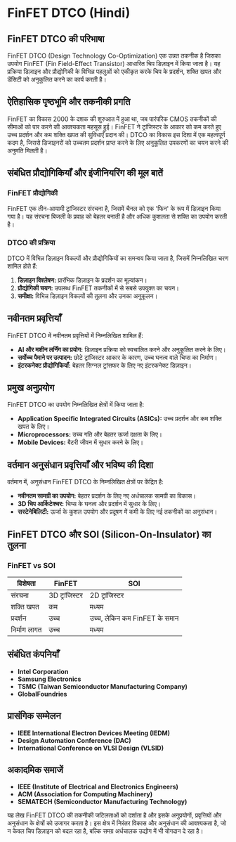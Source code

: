 # FinFET DTCO (Hindi)

## FinFET DTCO की परिभाषा

FinFET DTCO (Design Technology Co-Optimization) एक उन्नत तकनीक है जिसका उपयोग FinFET (Fin Field-Effect Transistor) आधारित चिप डिज़ाइन में किया जाता है। यह प्रक्रिया डिज़ाइन और प्रौद्योगिकी के विभिन्न पहलुओं को एकीकृत करके चिप के प्रदर्शन, शक्ति खपत और डेंसिटी को अनुकूलित करने का कार्य करती है। 

## ऐतिहासिक पृष्ठभूमि और तकनीकी प्रगति

FinFET का विकास 2000 के दशक की शुरुआत में हुआ था, जब पारंपरिक CMOS तकनीकों की सीमाओं को पार करने की आवश्यकता महसूस हुई। FinFET ने ट्रांजिस्टर के आकार को कम करते हुए उच्च प्रदर्शन और कम शक्ति खपत की सुविधाएँ प्रदान की। DTCO का विकास इस दिशा में एक महत्वपूर्ण कदम है, जिससे डिजाइनरों को उच्चतम प्रदर्शन प्राप्त करने के लिए अनुकूलित उपकरणों का चयन करने की अनुमति मिलती है।

## संबंधित प्रौद्योगिकियाँ और इंजीनियरिंग की मूल बातें

### FinFET प्रौद्योगिकी

FinFET एक तीन-आयामी ट्रांजिस्टर संरचना है, जिसमें चैनल को एक 'फिन' के रूप में डिज़ाइन किया गया है। यह संरचना बिजली के प्रवाह को बेहतर बनाती है और अधिक कुशलता से शक्ति का उपयोग करती है। 

### DTCO की प्रक्रिया

DTCO में विभिन्न डिज़ाइन विकल्पों और प्रौद्योगिकियों का समन्वय किया जाता है, जिसमें निम्नलिखित चरण शामिल होते हैं:

1. **डिज़ाइन विश्लेषण:** प्रारंभिक डिज़ाइन के प्रदर्शन का मूल्यांकन।
2. **प्रौद्योगिकी चयन:** उपलब्ध FinFET तकनीकों में से सबसे उपयुक्त का चयन।
3. **समीक्षा:** विभिन्न डिज़ाइन विकल्पों की तुलना और उनका अनुकूलन।

## नवीनतम प्रवृत्तियाँ

FinFET DTCO में नवीनतम प्रवृत्तियों में निम्नलिखित शामिल हैं:

- **AI और मशीन लर्निंग का प्रयोग:** डिज़ाइन प्रक्रिया को स्वचालित करने और अनुकूलित करने के लिए।
- **सर्वोच्च पैमाने पर उत्पादन:** छोटे ट्रांजिस्टर आकार के कारण, उच्च घनत्व वाले चिप्स का निर्माण।
- **इंटरकनेक्ट प्रौद्योगिकियाँ:** बेहतर सिग्नल ट्रांसफर के लिए नए इंटरकनेक्ट डिज़ाइन।

## प्रमुख अनुप्रयोग

FinFET DTCO का उपयोग निम्नलिखित क्षेत्रों में किया जाता है:

- **Application Specific Integrated Circuits (ASICs):** उच्च प्रदर्शन और कम शक्ति खपत के लिए।
- **Microprocessors:** उच्च गति और बेहतर ऊर्जा दक्षता के लिए।
- **Mobile Devices:** बैटरी जीवन में सुधार करने के लिए।

## वर्तमान अनुसंधान प्रवृत्तियाँ और भविष्य की दिशा

वर्तमान में, अनुसंधान FinFET DTCO के निम्नलिखित क्षेत्रों पर केंद्रित है:

- **नवीनतम सामग्री का उपयोग:** बेहतर प्रदर्शन के लिए नए अर्धचालक सामग्री का विकास।
- **3D चिप आर्किटेक्चर:** चिप्स के घनत्व और प्रदर्शन में सुधार के लिए।
- **सस्टेनेबिलिटी:** ऊर्जा के कुशल उपयोग और प्रदूषण में कमी के लिए नई तकनीकों का अनुसंधान।

## FinFET DTCO और SOI (Silicon-On-Insulator) का तुलना

### FinFET vs SOI

| विशेषता                | FinFET                                  | SOI                                       |
|-----------------------|-----------------------------------------|------------------------------------------|
| संरचना                | 3D ट्रांजिस्टर                           | 2D ट्रांजिस्टर                            |
| शक्ति खपत             | कम                                      | मध्यम                                    |
| प्रदर्शन              | उच्च                                    | उच्च, लेकिन कम FinFET के समान          |
| निर्माण लागत          | उच्च                                    | मध्यम                                    |

## संबंधित कंपनियाँ

- **Intel Corporation**
- **Samsung Electronics**
- **TSMC (Taiwan Semiconductor Manufacturing Company)**
- **GlobalFoundries**

## प्रासंगिक सम्मेलन

- **IEEE International Electron Devices Meeting (IEDM)**
- **Design Automation Conference (DAC)**
- **International Conference on VLSI Design (VLSID)**

## अकादमिक समाजें

- **IEEE (Institute of Electrical and Electronics Engineers)**
- **ACM (Association for Computing Machinery)**
- **SEMATECH (Semiconductor Manufacturing Technology)**

यह लेख FinFET DTCO की तकनीकी जटिलताओं को दर्शाता है और इसके अनुप्रयोगों, प्रवृत्तियों और अनुसंधान के क्षेत्रों को उजागर करता है। इस क्षेत्र में निरंतर विकास और अनुसंधान की आवश्यकता है, जो न केवल चिप डिज़ाइन को बदल रहा है, बल्कि समग्र अर्धचालक उद्योग में भी योगदान दे रहा है।